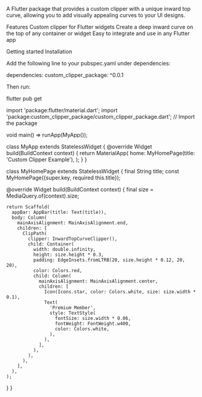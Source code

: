A Flutter package that provides a custom clipper with a unique inward top curve, allowing you to add visually appealing curves to your UI designs.

Features
Custom clipper for Flutter widgets Create a deep inward curve on the top of any container or widget Easy to integrate and use in any Flutter app

Getting started
Installation

Add the following line to your pubspec.yaml under dependencies:

dependencies: custom_clipper_package: ^0.0.1

Then run:

flutter pub get

import 'package:flutter/material.dart';
import 'package:custom_clipper_package/custom_clipper_package.dart'; // Import the package

void main() => runApp(MyApp());

class MyApp extends StatelessWidget {
@override
Widget build(BuildContext context) {
return MaterialApp(
home: MyHomePage(title: 'Custom Clipper Example'),
);
}
}

class MyHomePage extends StatelessWidget {
final String title;
const MyHomePage({super.key, required this.title});

@override
Widget build(BuildContext context) {
final size = MediaQuery.of(context).size;

    return Scaffold(
      appBar: AppBar(title: Text(title)),
      body: Column(
        mainAxisAlignment: MainAxisAlignment.end,
        children: [
          ClipPath(
            clipper: InwardTopCurveClipper(),
            child: Container(
              width: double.infinity,
              height: size.height * 0.3,
              padding: EdgeInsets.fromLTRB(20, size.height * 0.12, 20, 20),
              color: Colors.red,
              child: Column(
                mainAxisAlignment: MainAxisAlignment.center,
                children: [
                  Icon(Icons.star, color: Colors.white, size: size.width * 0.1),
                  Text(
                    'Premium Member',
                    style: TextStyle(
                      fontSize: size.width * 0.06,
                      fontWeight: FontWeight.w400,
                      color: Colors.white,
                    ),
                  ),
                ],
              ),
            ),
          ),
        ],
      ),
    );
}
}